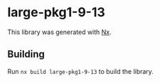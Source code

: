 # large-pkg1-9-13

This library was generated with [Nx](https://nx.dev).

## Building

Run `nx build large-pkg1-9-13` to build the library.
